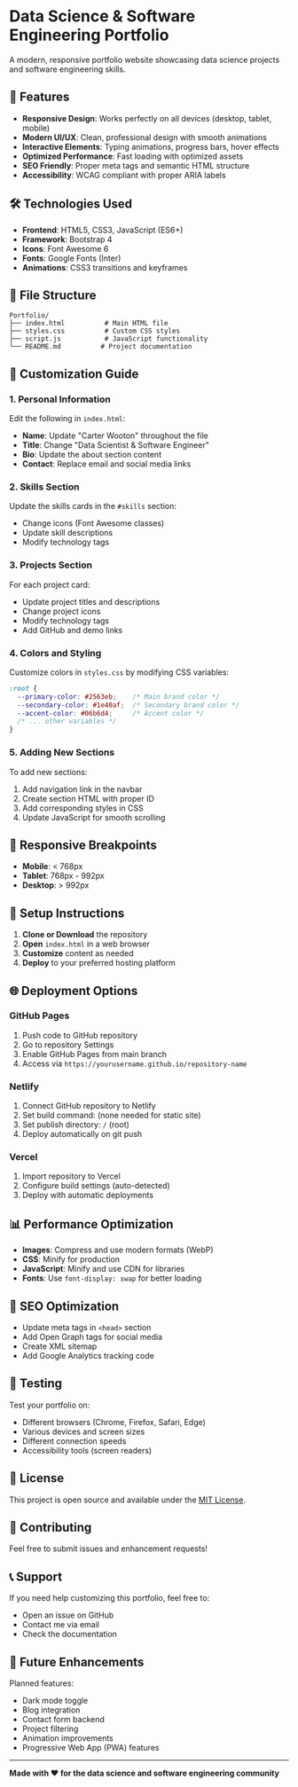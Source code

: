 # Data Science & Software Engineering Portfolio

A modern, responsive portfolio website showcasing data science projects and software engineering skills.

## 🚀 Features

- **Responsive Design**: Works perfectly on all devices (desktop, tablet, mobile)
- **Modern UI/UX**: Clean, professional design with smooth animations
- **Interactive Elements**: Typing animations, progress bars, hover effects
- **Optimized Performance**: Fast loading with optimized assets
- **SEO Friendly**: Proper meta tags and semantic HTML structure
- **Accessibility**: WCAG compliant with proper ARIA labels

## 🛠️ Technologies Used

- **Frontend**: HTML5, CSS3, JavaScript (ES6+)
- **Framework**: Bootstrap 4
- **Icons**: Font Awesome 6
- **Fonts**: Google Fonts (Inter)
- **Animations**: CSS3 transitions and keyframes

## 📁 File Structure

```
Portfolio/
├── index.html          # Main HTML file
├── styles.css          # Custom CSS styles
├── script.js           # JavaScript functionality
└── README.md          # Project documentation
```

## 🎨 Customization Guide

### 1. Personal Information
Edit the following in `index.html`:
- **Name**: Update "Carter Wooton" throughout the file
- **Title**: Change "Data Scientist & Software Engineer"
- **Bio**: Update the about section content
- **Contact**: Replace email and social media links

### 2. Skills Section
Update the skills cards in the `#skills` section:
- Change icons (Font Awesome classes)
- Update skill descriptions
- Modify technology tags

### 3. Projects Section
For each project card:
- Update project titles and descriptions
- Change project icons
- Modify technology tags
- Add GitHub and demo links

### 4. Colors and Styling
Customize colors in `styles.css` by modifying CSS variables:
```css
:root {
  --primary-color: #2563eb;    /* Main brand color */
  --secondary-color: #1e40af;  /* Secondary brand color */
  --accent-color: #06b6d4;     /* Accent color */
  /* ... other variables */
}
```

### 5. Adding New Sections
To add new sections:
1. Add navigation link in the navbar
2. Create section HTML with proper ID
3. Add corresponding styles in CSS
4. Update JavaScript for smooth scrolling

## 📱 Responsive Breakpoints

- **Mobile**: < 768px
- **Tablet**: 768px - 992px
- **Desktop**: > 992px

## 🔧 Setup Instructions

1. **Clone or Download** the repository
2. **Open** `index.html` in a web browser
3. **Customize** content as needed
4. **Deploy** to your preferred hosting platform

## 🌐 Deployment Options

### GitHub Pages
1. Push code to GitHub repository
2. Go to repository Settings
3. Enable GitHub Pages from main branch
4. Access via `https://yourusername.github.io/repository-name`

### Netlify
1. Connect GitHub repository to Netlify
2. Set build command: (none needed for static site)
3. Set publish directory: `/` (root)
4. Deploy automatically on git push

### Vercel
1. Import repository to Vercel
2. Configure build settings (auto-detected)
3. Deploy with automatic deployments

## 📊 Performance Optimization

- **Images**: Compress and use modern formats (WebP)
- **CSS**: Minify for production
- **JavaScript**: Minify and use CDN for libraries
- **Fonts**: Use `font-display: swap` for better loading

## 🎯 SEO Optimization

- Update meta tags in `<head>` section
- Add Open Graph tags for social media
- Create XML sitemap
- Add Google Analytics tracking code

## 🧪 Testing

Test your portfolio on:
- Different browsers (Chrome, Firefox, Safari, Edge)
- Various devices and screen sizes
- Different connection speeds
- Accessibility tools (screen readers)

## 📄 License

This project is open source and available under the [MIT License](LICENSE).

## 🤝 Contributing

Feel free to submit issues and enhancement requests!

## 📞 Support

If you need help customizing this portfolio, feel free to:
- Open an issue on GitHub
- Contact me via email
- Check the documentation

## 🔄 Future Enhancements

Planned features:
- Dark mode toggle
- Blog integration
- Contact form backend
- Project filtering
- Animation improvements
- Progressive Web App (PWA) features

---

**Made with ❤️ for the data science and software engineering community**